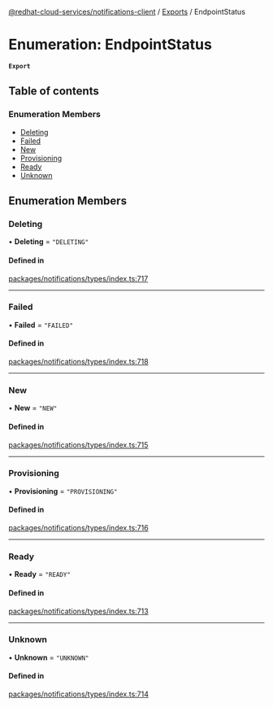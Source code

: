 [@redhat-cloud-services/notifications-client](../README.md) / [Exports](../modules.md) / EndpointStatus

# Enumeration: EndpointStatus

**`Export`**

## Table of contents

### Enumeration Members

- [Deleting](EndpointStatus.md#deleting)
- [Failed](EndpointStatus.md#failed)
- [New](EndpointStatus.md#new)
- [Provisioning](EndpointStatus.md#provisioning)
- [Ready](EndpointStatus.md#ready)
- [Unknown](EndpointStatus.md#unknown)

## Enumeration Members

### Deleting

• **Deleting** = ``"DELETING"``

#### Defined in

[packages/notifications/types/index.ts:717](https://github.com/RedHatInsights/javascript-clients/blob/master/packages/notifications/types/index.ts#L717)

___

### Failed

• **Failed** = ``"FAILED"``

#### Defined in

[packages/notifications/types/index.ts:718](https://github.com/RedHatInsights/javascript-clients/blob/master/packages/notifications/types/index.ts#L718)

___

### New

• **New** = ``"NEW"``

#### Defined in

[packages/notifications/types/index.ts:715](https://github.com/RedHatInsights/javascript-clients/blob/master/packages/notifications/types/index.ts#L715)

___

### Provisioning

• **Provisioning** = ``"PROVISIONING"``

#### Defined in

[packages/notifications/types/index.ts:716](https://github.com/RedHatInsights/javascript-clients/blob/master/packages/notifications/types/index.ts#L716)

___

### Ready

• **Ready** = ``"READY"``

#### Defined in

[packages/notifications/types/index.ts:713](https://github.com/RedHatInsights/javascript-clients/blob/master/packages/notifications/types/index.ts#L713)

___

### Unknown

• **Unknown** = ``"UNKNOWN"``

#### Defined in

[packages/notifications/types/index.ts:714](https://github.com/RedHatInsights/javascript-clients/blob/master/packages/notifications/types/index.ts#L714)
